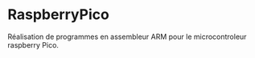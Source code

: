 # RaspberryPico
Réalisation de programmes en assembleur ARM pour le microcontroleur raspberry Pico. <br>
